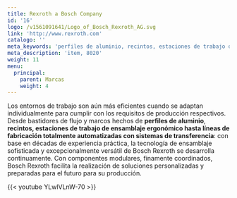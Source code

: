 ```yaml
---
title: Rexroth a Bosch Company
id: '16'
logo: /v1561091641/Logo_of_Bosch_Rexroth_AG.svg
link: 'http://www.rexroth.com'
catalogo: ''
meta_keywords: 'perfiles de aluminio, recintos, estaciones de trabajo de ensamblaje ergonómico'
meta_description: 'item, 8020'
weight: 11
menu:
  principal:
    parent: Marcas
    weight: 4
---
```




Los entornos de trabajo son aún más eficientes cuando se adaptan individualmente para cumplir con los requisitos de producción respectivos. Desde bastidores de flujo y marcos hechos de **perfiles de aluminio**, **recintos, estaciones de trabajo de ensamblaje ergonómico hasta líneas de fabricación totalmente automatizadas con sistemas de transferencia**: con base en décadas de experiencia práctica, la tecnología de ensamblaje sofisticada y excepcionalmente versátil de Bosch Rexroth se desarrolla continuamente. Con componentes modulares, finamente coordinados, Bosch Rexroth facilita la realización de soluciones personalizadas y preparadas para el futuro para su producción.

{{< youtube YLwlVLnW-70 >}}
